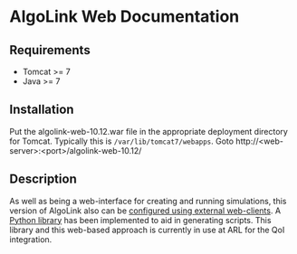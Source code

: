 # AlgoLink Web Documentation

## Requirements

- Tomcat >= 7
- Java >= 7

## Installation

Put the algolink-web-10.12.war file in the appropriate deployment directory for Tomcat. Typically this is `/var/lib/tomcat7/webapps`. Goto http://&lt;web-server&gt;:&lt;port&gt;/algolink-web-10.12/

## Description

As well as being a web-interface for creating and running simulations, this version of AlgoLink also can be [configured using external web-clients](integration.md). A [Python library](Python/) has been implemented to aid in generating scripts. This library and this web-based approach is currently in use at ARL for the QoI integration.

